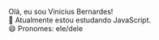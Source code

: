 Olá, eu sou Vinicius Bernardes!<br>
🔭 Atualmente estou estudando JavaScript.<br>
😄 Pronomes: ele/dele
